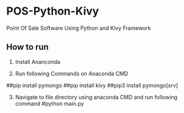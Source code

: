 # POS-Python-Kivy
Point Of Sale Software Using Python and Kivy Framework

## How to run

1. Install Ananconda

2. Run following Commands on Anaconda CMD

 ##pip install pymongo
 ##pip install kivy
 ##pip3 install pymongo[srv]

3. Navigate to file directory using anaconda CMD and run following command
  #python main.py
